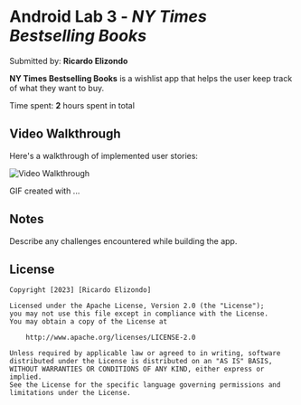 # Android Lab 3 - *NY Times Bestselling Books*

Submitted by: **Ricardo Elizondo**

**NY Times Bestselling Books** is a wishlist app that helps the user keep track of what they want to buy.

Time spent: **2** hours spent in total


## Video Walkthrough

Here's a walkthrough of implemented user stories:

<img src='https://media3.giphy.com/media/v1.Y2lkPTc5MGI3NjExZGI0ZG1lbnRuZmU5eG8yM2JxcWtrOW0zZmpkejJ5MDdwZDlsNDF1ZCZlcD12MV9pbnRlcm5hbF9naWZfYnlfaWQmY3Q9Zw/Ua5kOtErHFIzJBVW9j/giphy.gif' title='Video Walkthrough' width='' alt='Video Walkthrough' />

<!-- Replace this with whatever GIF tool you used! -->
GIF created with ...  
<!-- Recommended tools:
[Kap](https://getkap.co/) for macOS
[ScreenToGif](https://www.screentogif.com/) for Windows
[peek](https://github.com/phw/peek) for Linux. -->

## Notes

Describe any challenges encountered while building the app.


## License

    Copyright [2023] [Ricardo Elizondo]

    Licensed under the Apache License, Version 2.0 (the "License");
    you may not use this file except in compliance with the License.
    You may obtain a copy of the License at

        http://www.apache.org/licenses/LICENSE-2.0

    Unless required by applicable law or agreed to in writing, software
    distributed under the License is distributed on an "AS IS" BASIS,
    WITHOUT WARRANTIES OR CONDITIONS OF ANY KIND, either express or implied.
    See the License for the specific language governing permissions and
    limitations under the License.
